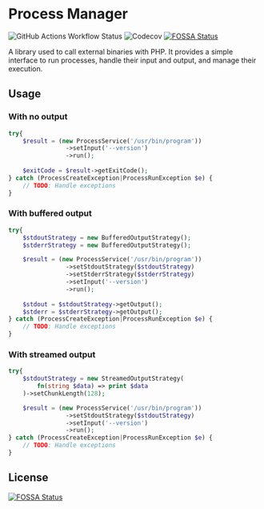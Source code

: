 # Process Manager

![GitHub Actions Workflow Status](https://img.shields.io/github/actions/workflow/status/Saggre/process-manager/php.yml)
![Codecov](https://img.shields.io/codecov/c/github/Saggre/process-manager)
[![FOSSA Status](https://app.fossa.com/api/projects/git%2Bgithub.com%2FSaggre%2Fprocess-manager.svg?type=shield)](https://app.fossa.com/projects/git%2Bgithub.com%2FSaggre%2Fprocess-manager?ref=badge_shield)

A library used to call external binaries with PHP. It provides a simple interface to run processes, handle their input
and output, and manage their execution.

## Usage

### With no output

```php
try{
    $result = (new ProcessService('/usr/bin/program'))
                ->setInput('--version')
                ->run();
    
    $exitCode = $result->getExitCode();
} catch (ProcessCreateException|ProcessRunException $e) {
    // TODO: Handle exceptions
}
```

### With buffered output

```php
try{
    $stdoutStrategy = new BufferedOutputStrategy();
    $stderrStrategy = new BufferedOutputStrategy();

    $result = (new ProcessService('/usr/bin/program'))
                ->setStdoutStrategy($stdoutStrategy)
                ->setStderrStrategy($stderrStrategy)
                ->setInput('--version')
                ->run();
    
    $stdout = $stdoutStrategy->getOutput();
    $stderr = $stderrStrategy->getOutput();
} catch (ProcessCreateException|ProcessRunException $e) {
    // TODO: Handle exceptions
}
```

### With streamed output

```php
try{
    $stdoutStrategy = new StreamedOutputStrategy(
        fn(string $data) => print $data
    )->setChunkLength(128);

    $result = (new ProcessService('/usr/bin/program'))
                ->setStdoutStrategy($stdoutStrategy)
                ->setInput('--version')
                ->run();
} catch (ProcessCreateException|ProcessRunException $e) {
    // TODO: Handle exceptions
}
```


## License
[![FOSSA Status](https://app.fossa.com/api/projects/git%2Bgithub.com%2FSaggre%2Fprocess-manager.svg?type=large)](https://app.fossa.com/projects/git%2Bgithub.com%2FSaggre%2Fprocess-manager?ref=badge_large)